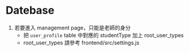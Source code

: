 # Datebase

1. 若要進入 management page，只能是老師的身分
   - 把 `user_profile` table 中對應的 studentType 加上 root_user_types
   - root_user_types 請參考 frontend/src/settings.js